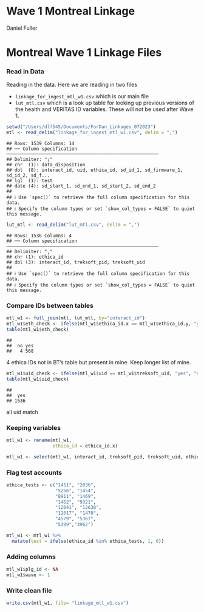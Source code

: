 Wave 1 Montreal Linkage
================
Daniel Fuller

# Montreal Wave 1 Linkage Files

### Read in Data

Reading in the data. Here we are reading in two files

-   `linkage_for_ingest_mtl_w1.csv` which is our main file
-   `lut_mtl.csv` which is a look up table for looking up previous
    versions of the health and VERITAS ID variables. These will not be
    used after Wave 1.

``` r
setwd("/Users/dlf545/Documents/ForDan_Linkages_072023")
mtl <- read_delim("linkage_for_ingest_mtl_w1.csv", delim = ";")
```

    ## Rows: 1539 Columns: 14
    ## ── Column specification ────────────────────────────────────────────────────────
    ## Delimiter: ";"
    ## chr  (1): data_disposition
    ## dbl  (8): interact_id, uid, ethica_id, sd_id_1, sd_firmware_1, sd_id_2, sd_f...
    ## lgl  (1): test
    ## date (4): sd_start_1, sd_end_1, sd_start_2, sd_end_2
    ## 
    ## ℹ Use `spec()` to retrieve the full column specification for this data.
    ## ℹ Specify the column types or set `show_col_types = FALSE` to quiet this message.

``` r
lut_mtl <- read_delim("lut_mtl.csv", delim = ",")
```

    ## Rows: 1536 Columns: 4
    ## ── Column specification ────────────────────────────────────────────────────────
    ## Delimiter: ","
    ## chr (1): ethica_id
    ## dbl (3): interact_id, treksoft_pid, treksoft_uid
    ## 
    ## ℹ Use `spec()` to retrieve the full column specification for this data.
    ## ℹ Specify the column types or set `show_col_types = FALSE` to quiet this message.

### Compare IDs between tables

``` r
mtl_w1 <- full_join(mtl, lut_mtl, by="interact_id")
mtl_w1$eth_check <- ifelse(mtl_w1$ethica_id.x == mtl_w1$ethica_id.y, "yes", "no")
table(mtl_w1$eth_check)
```

    ## 
    ##  no yes 
    ##   4 568

4 ethica IDs not in BT’s table but present in mine. Keep longer list of
mine.

``` r
mtl_w1$uid_check <- ifelse(mtl_w1$uid == mtl_w1$treksoft_uid, "yes", "no")
table(mtl_w1$uid_check)
```

    ## 
    ##  yes 
    ## 1536

all uid match

### Keeping variables

``` r
mtl_w1 <- rename(mtl_w1, 
                 ethica_id = ethica_id.x)
```

``` r
mtl_w1 <- select(mtl_w1, interact_id, treksoft_pid, treksoft_uid, ethica_id, sd_id_1, sd_firmware_1, sd_start_1, sd_end_1, sd_id_2, sd_firmware_2, sd_start_2, sd_end_2, dropout, data_disposition, test)
```

### Flag test accounts

``` r
ethica_tests <- c("1451", "2036", 
                  "5256", "1454", 
                  "8911", "1469",
                  "1462", "9321", 
                  "12641", "12638", 
                  "12617", "1470",
                  "4579", "5367",
                  "5399","3962")
```

``` r
mtl_w1 <- mtl_w1 %>%
  mutate(test = ifelse(ethica_id %in% ethica_tests, 1, 0)) 
```

### Adding columns

``` r
mtl_w1$plg_id <- NA
mtl_w1$wave <- 1
```

### Write clean file

``` r
write.csv(mtl_w1, file= "linkage_mtl_w1.csv")
```
